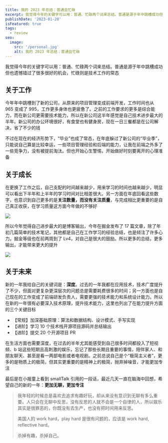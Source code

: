 ```yaml
---
title: 我的 2023 年总结：普通且忙碌
excerpt: 我觉得今年的关键字可以用：普通、忙碌两个词来总结。普通是源于年中跳槽成功但也遗憾错过了很多很好的机会，忙碌则是技术工作的常态
publishDate: '2023-01-20'
isFeatured: true
tags:
  - review
seo:
  image:
    src: '/personal.jpg'
    alt: 我的 2023 年总结：普通且忙碌
---
```


我觉得今年的关键字可以用：普通、忙碌两个词来总结。普通是源于年中跳槽成功但也遗憾错过了很多很好的机会，忙碌则是技术工作的常态

## 关于工作

今年年中跳槽到了新的公司，从原来的项目管理变成前端开发，工作时间也从 965 变成了 995，工作更多身体也更疲惫了。之前的工作要求的更多是综合能力，而在新公司更需要技术能力，所以在新公司这半年感觉是自己技术进步最大的半年。新公司的办公环境很好，有食堂也有健身房，现在一日三餐都是在公司解决，省了不少的钱

不过在现在的经济形势下，“毕业”也成了常态，在年底躲过了新公司的“毕业季”，只能说自己算是比较幸运，一些项目管理经验和后端的能力，让我在前端之外多了一些竞争力，没有被提前淘汰。但也开始心生警惕，开始做好时刻要离开的心理准备

## 关于成长

在更换了工作之后，自己支配的时间越来越少，用来学习的时间也越来越少，明显可以看出下半年和上半年的学习时间对比相差很大。另一方面在年底回看这些数字，也意识到自己更多的是**关注数量，而没有关注质量**，与完成相比更重要的是自己真正收获，在学习质量这方面今年做的不够好

![](https://notesimgs.oss-cn-shanghai.aliyuncs.com/img/202405061940497.png)

所以今年觉得自己进步最大的是博客输出，今年在掘金发布了 17 篇文章，除了年初几篇简单的技术笔记，其他都是自己在工作学习的经验总结，也是倾注了许多心力。掘金等级也在前两周到了 Lv4，对自己是很大的鼓励。所以更多的总结，更多输出，才能带来更大的提升

![](https://notesimgs.oss-cn-shanghai.aliyuncs.com/img/202405061941207.png)

## 关于未来

新的一年我给自己的关键词是：**深度**。过去的一年我都在应用技术，技术广度提升了不少，但面对更复杂更深层次的问题总是需要耗费很多的时间；另一方面也是自己现在的工作变成了前端研发负责人，需要更强的技术能力和系统设计能力。所以在新的一年很有必要深入技术原理，提升技术能力，这里也列出了在能力提升方面的三个关键目标

- 【常规】加深基础原理：算法和数据结构、设计模式、手写实现
- 【进阶】学习 10 个技术栈开源项目源码并总结输出
- 【进阶】提交 20 个开源项目 PR

在生活方面也需要深度，在过去的半年尤其能感受到自己很多时间都投入了短视频、b 站这些短期且高刺激的娱乐，忘记了那些长期且重要的事情，陪伴家人、和朋友聊天、甚至是看一两部电影或者电视剧。之前总说自己是个“极简主义者”，更多的是物质上的极简，但其实更重要的是精神上的极简，抛弃掉噪音，才能更加专注

最后是在小报童上看到 smallTalk 引用的一段话，最近几天一直在脑海中回想，希望自己的新的一年：**更加无聊，更加专注**

> 我年轻的时候总是喜欢去追求有趣好玩，却从来没有意识到无聊有多么重要。人只会在无聊中反思，没有反思的人就不会是一个自律的人，所以娱乐其实是很罪恶的，你既没有去生产，也没有把时间用来反思。
>
> 美国人的 work hard，play hard 是很有问题的，应该是 work hard, reflective hard。
>
> 杀掉有趣，杀掉自己。
